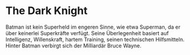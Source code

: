 # The Dark Knight
Batman ist kein Superheld im engeren Sinne, wie etwa Superman, da er über keinerlei Superkräfte verfügt. Seine Überlegenheit basiert auf Intelligenz, Willenskraft, hartem Training, seinen technischen Hilfsmitteln. Hinter Batman verbirgt sich der Milliardär Bruce Wayne.
